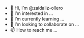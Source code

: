 - 👋 Hi, I’m @zaidaliz-ollero
- 👀 I’m interested in ...
- 🌱 I’m currently learning ...
- 💞️ I’m looking to collaborate on ...
- 📫 How to reach me ...

<!---
zaidaliz-ollero/zaidaliz-ollero is a ✨ special ✨ repository because its `README.md` (this file) appears on your GitHub profile.
You can click the Preview link to take a look at your changes.
--->
